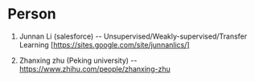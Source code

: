# Person
1. Junnan Li (salesforce) -- Unsupervised/Weakly-supervised/Transfer Learning [https://sites.google.com/site/junnanlics/]

2. Zhanxing zhu (Peking university)   -- https://www.zhihu.com/people/zhanxing-zhu
